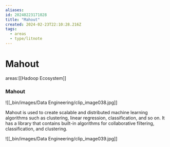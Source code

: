 ```yaml
---
aliases: 
id: 20240223171028
title: "Mahout"
created: 2024-02-23T22:10:28.216Z
tags:
  - areas
  - type/litnote
---
```

# Mahout

areas:[[Hadoop Ecosystem]]

### Mahout

![[_bin/images/Data Engineering/clip_image038.jpg]]

Mahout is used to create scalable and distributed machine learning algorithms such as clustering, linear regression, classification, and so on. It has a library that contains built-in algorithms for collaborative filtering, classification, and clustering.  
  
![[_bin/images/Data Engineering/clip_image039.jpg]]
